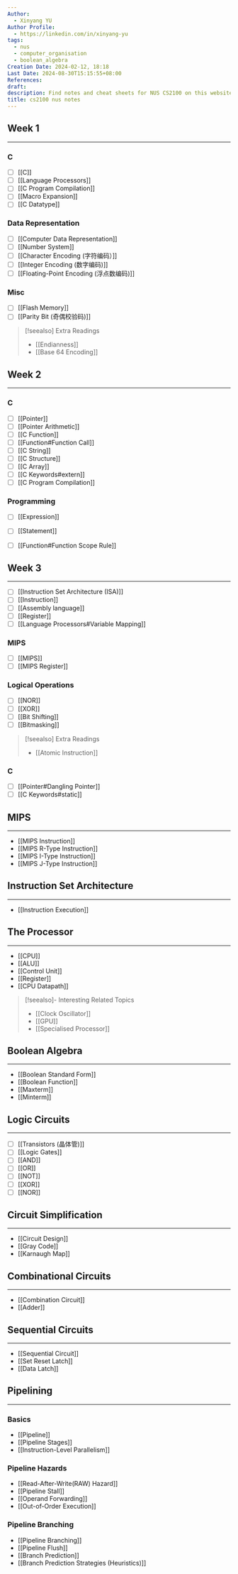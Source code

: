 ```yaml
---
Author:
  - Xinyang YU
Author Profile:
  - https://linkedin.com/in/xinyang-yu
tags:
  - nus
  - computer_organisation
  - boolean_algebra
Creation Date: 2024-02-12, 18:18
Last Date: 2024-08-30T15:15:55+08:00
References: 
draft: 
description: Find notes and cheat sheets for NUS CS2100 on this website. Get help preparing for your final exam and answers to your questions.
title: cs2100 nus notes
---
```

## Week 1
---
### C
- [ ] [[C]]
- [ ] [[Language Processors]]
- [ ] [[C Program Compilation]]
- [ ] [[Macro Expansion]]
- [ ] [[C Datatype]]

### Data Representation
- [ ] [[Computer Data Representation]]
- [ ] [[Number System]]
- [ ] [[Character Encoding (字符编码）]]
- [ ] [[Integer Encoding (数字编码)]]
- [ ] [[Floating-Point Encoding (浮点数编码)]]

### Misc
- [ ] [[Flash Memory]]
- [ ] [[Parity Bit (奇偶校验码)]]

>[!seealso] Extra Readings
> - [[Endianness]]
> - [[Base 64 Encoding]]

## Week 2
---
### C
- [ ] [[Pointer]]
- [ ] [[Pointer Arithmetic]]
- [ ] [[C Function]]
- [ ] [[Function#Function Call]]
- [ ] [[C String]]
- [ ] [[C Structure]]
- [ ] [[C Array]]
- [ ] [[C Keywords#extern]]
- [ ] [[C Program Compilation]]

### Programming
- [ ] [[Expression]]
- [ ] [[Statement]]
- [ ] [[Function#Function Scope Rule]]


## Week 3
---
- [ ] [[Instruction Set Architecture (ISA)]]
- [ ] [[Instruction]]
- [ ] [[Assembly language]]
- [ ] [[Register]]
- [ ] [[Language Processors#Variable Mapping]]

### MIPS
- [ ] [[MIPS]]
- [ ] [[MIPS Register]]

### Logical Operations
- [ ] [[NOR]]
- [ ] [[XOR]]
- [ ] [[Bit Shifting]]
- [ ] [[Bitmasking]]

>[!seealso] Extra Readings
> - [[Atomic Instruction]]

### C
- [ ] [[Pointer#Dangling Pointer]]
- [ ] [[C Keywords#static]]

## MIPS
---
- [[MIPS Instruction]]
- [[MIPS R-Type Instruction]]
- [[MIPS I-Type Instruction]]
- [[MIPS J-Type Instruction]]


## Instruction Set Architecture
---
- [[Instruction Execution]]

## The Processor
---
- [[CPU]]
- [[ALU]]
- [[Control Unit]]
- [[Register]]
- [[CPU Datapath]]

>[!seealso]- Interesting Related Topics
> - [[Clock Oscillator]]
> - [[GPU]]
> - [[Specialised Processor]]

## Boolean Algebra
---
- [[Boolean Standard Form]]
- [[Boolean Function]]
- [[Maxterm]]
- [[Minterm]]

## Logic Circuits
---
- [ ] [[Transistors (晶体管)]]
- [ ] [[Logic Gates]]
- [ ] [[AND]]
- [ ] [[OR]]
- [ ] [[NOT]]
- [ ] [[XOR]]
- [ ] [[NOR]]

## Circuit Simplification
---
- [[Circuit Design]]
- [[Gray Code]]
- [[Karnaugh Map]]

## Combinational Circuits
---
- [[Combination Circuit]]
- [[Adder]]

## Sequential Circuits
---
- [[Sequential Circuit]]
- [[Set Reset Latch]]
- [[Data Latch]]

## Pipelining
---
### Basics
- [[Pipeline]]
- [[Pipeline Stages]]
- [[Instruction-Level Parallelism]]

### Pipeline Hazards
- [[Read-After-Write(RAW) Hazard]]
- [[Pipeline Stall]]
- [[Operand Forwarding]]
- [[Out-of-Order Execution]]

### Pipeline Branching
- [[Pipeline Branching]]
- [[Pipeline Flush]]
- [[Branch Prediction]]
- [[Branch Prediction Strategies (Heuristics)]]